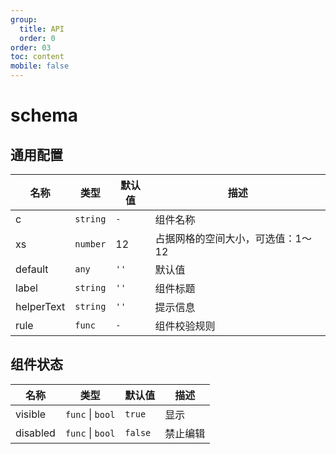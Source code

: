 ```yaml
---
group:
  title: API
  order: 0
order: 03
toc: content
mobile: false
---
```


# schema

## 通用配置

| 名称       | 类型     | 默认值 | 描述                              |
| ---------- | -------- | ------ | --------------------------------- |
| c          | `string` | `-`    | 组件名称                          |
| xs         | `number` | 12     | 占据网格的空间大小，可选值：1～12 |
| default    | `any`    | `''`   | 默认值                            |
| label      | `string` | `''`   | 组件标题                          |
| helperText | `string` | `''`   | 提示信息                          |
| rule       | `func`   | `-`    | 组件校验规则                      |

## 组件状态

| 名称     | 类型                 | 默认值  | 描述     |
| -------- | -------------------- | ------- | -------- |
| visible  | `func` &#124; `bool` | `true`  | 显示     |
| disabled | `func` &#124; `bool` | `false` | 禁止编辑 |